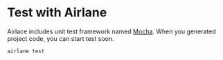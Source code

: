 # Test with Airlane

Airlace includes unit test framework named [Mocha](https://mochajs.org). When you generated project code, you can start test soon.

```
airlane test

```